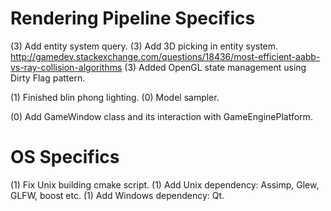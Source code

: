 Rendering Pipeline Specifics
===

(3) Add entity system query.
(3) Add 3D picking in entity system. http://gamedev.stackexchange.com/questions/18436/most-efficient-aabb-vs-ray-collision-algorithms
(3) Added OpenGL state management using Dirty Flag pattern.

(1) Finished blin phong lighting.
(0) Model sampler.

(0) Add GameWindow class and its interaction with GameEnginePlatform.

OS Specifics
===
(1) Fix Unix building cmake script.
(1) Add Unix dependency: Assimp, Glew, GLFW, boost etc.
(1) Add Windows dependency: Qt.
